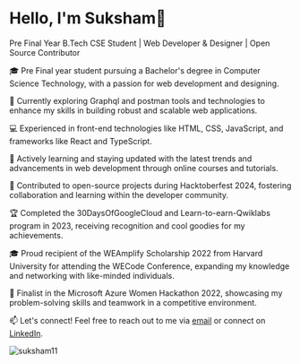 
# Hello, I'm Suksham👋

Pre Final Year B.Tech CSE Student | Web Developer & Designer | Open Source Contributor

🎓 Pre Final year student pursuing a Bachelor's degree in Computer Science Technology, with a passion for web development and designing.

🚀 Currently exploring Graphql and postman tools and technologies to enhance my skills in building robust and scalable web applications.

💻 Experienced in front-end technologies like HTML, CSS, JavaScript, and frameworks like React and TypeScript.

🌱 Actively learning and staying updated with the latest trends and advancements in web development through online courses and tutorials.

🌟 Contributed to open-source projects during Hacktoberfest 2024, fostering collaboration and learning within the developer community.

🏆 Completed the 30DaysOfGoogleCloud and Learn-to-earn-Qwiklabs program in 2023, receiving recognition and cool goodies for my achievements.

🎓 Proud recipient of the WEAmplify Scholarship 2022 from Harvard University for attending the WECode Conference, expanding my knowledge and networking with like-minded individuals.

🏅 Finalist in the Microsoft Azure Women Hackathon 2022, showcasing my problem-solving skills and teamwork in a competitive environment.

📫 Let's connect! Feel free to reach out to me via [email](mailto:sukshamk170@gmail.com) or connect on [LinkedIn](https://www.linkedin.com/in/suksham11/).

<p align="left"> <img src="https://komarev.com/ghpvc/?username=suksham11&label=Profile%20views&color=0e75b6&style=flat" alt="suksham11" /> </p>

